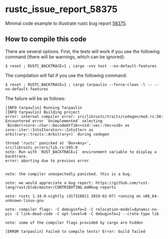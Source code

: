 # rustc_issue_report_58375
Minimal code example to illustrate rustc bug report
[58375](https://github.com/rust-lang/rust/issues/58375).


## How to compile this code

There are several options.  First, the tests will work if you use the following
command (there will be warnings, which can be ignored):

```
$ reset ; RUSTC_BACKTRACE=1 ; cargo -vvv test --no-default-features
```

The compilation will fail if you use the following command:
```
$ reset ; RUSTC_BACKTRACE=1 ; cargo tarpaulin --force-clean -l -- --no-default-features
```

The failure will be as follows:

```
[INFO tarpaulin] Running Tarpaulin
[INFO tarpaulin] Building project
error: internal compiler error: src/librustc/traits/codegen/mod.rs:58: Encountered error `Unimplemented` selecting `Binder(<core::char::DecodeUtf16<<std::vec::Vec<u16> as core::iter::IntoIterator>::IntoIter> as arbitrary::traits::Arbitrary>)` during codegen

thread 'rustc' panicked at 'Box<Any>', src/librustc_errors/lib.rs:595:9
note: Run with `RUST_BACKTRACE=1` environment variable to display a backtrace.
error: aborting due to previous error


note: the compiler unexpectedly panicked. this is a bug.

note: we would appreciate a bug report: https://github.com/rust-lang/rust/blob/master/CONTRIBUTING.md#bug-reports

note: rustc 1.34.0-nightly (d17318011 2019-02-07) running on x86_64-unknown-linux-gnu

note: compiler flags: -C debuginfo=2 -C relocation-model=dynamic-no-pic -C link-dead-code -C opt-level=0 -C debuginfo=2 --crate-type lib

note: some of the compiler flags provided by cargo are hidden

[ERROR tarpaulin] Failed to compile tests! Error: build failed
```

